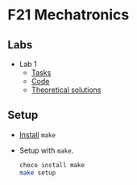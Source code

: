 # F21 Mechatronics

## Labs
* Lab 1
    * [Tasks](https://colab.research.google.com/drive/1j1HFe_ArzR-HMBEb-vE7zBQx56qtbzNf?usp=sharing#scrollTo=5p8yjJE18OyV)
    * [Code](./Lab1.ipynb)
    * [Theoretical solutions](https://www.mathcha.io/editor/KvDNQSGkSK6H6gsrNMwnEsvEQzPOh3VBj0MTVqPlP4)

## Setup
* [Install](./wiki.md#make) `make`

* Setup with `make`.
    ```sh
    choco install make
    make setup
    ```
